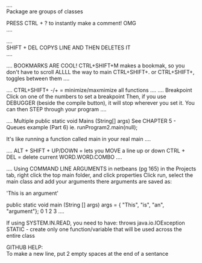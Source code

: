 ....  
Package are groups of classes  

PRESS CTRL + ? to instantly make a comment! OMG  
....  
  
  
....  
SHIFT + DEL COPYS LINE AND THEN DELETES IT  
....  


....
BOOKMARKS ARE COOL!
CTRL+SHIFT+M makes a bookmak, so you don't have to scroll ALLLL the way to main
CTRL+SHIFT+. or CTRL+SHIFT+, toggles between them
....

....
CTRL+SHIFT+ -/+ = minimize/maxmimize all functions
....
....
Breakpoint
Click on one of the numbers to set a breakpoint
Then, if you use DEBUGGER (beside the compile button), it will stop wherever you set it.
You can then STEP through your program
....




....
Multiple public static void Mains (String[] args)
See CHAPTER 5 - Queues example (Part 6)
ie. 
runProgram2.main(null);

It's like running a function called main in your real main
....

....
ALT + SHIFT + UP/DOWN = lets you MOVE a line up or down
CTRL + DEL = delete current WORD.WORD.COMBO
....


....
Using COMMAND LINE ARGUMENTS in netbeans  (pg 165)
in the Projects tab, right click the top main folder, and click properties
Click run, select the main class and add your arguments there
arguments are saved as:

'This is an argument'

public static void main (String [] args)
args = { "This", "is", "an", "argument"};
           0       1    2       3
....           
           
           
           
If using SYSTEM.IN.READ, you need to have: throws java.io.IOException 
STATIC - create only one function/variable that will be used across the entire class







  
GITHUB HELP:  
To make a new line, put 2 empty spaces at the end of a sentance  










